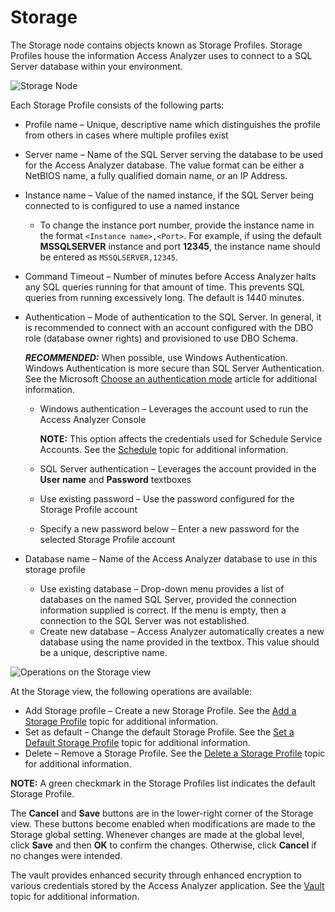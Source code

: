 # Storage

The Storage node contains objects known as Storage Profiles. Storage Profiles house the information Access Analyzer uses to connect to a SQL Server database within your environment.

![Storage Node](/img/product_docs/accessanalyzer/accessanalyzer/enterpriseauditor/admin/settings/storage/storage.png)

Each Storage Profile consists of the following parts:

- Profile name – Unique, descriptive name which distinguishes the profile from others in cases where multiple profiles exist
- Server name – Name of the SQL Server serving the database to be used for the Access Analyzer database. The value format can be either a NetBIOS name, a fully qualified domain name, or an IP Address.
- Instance name – Value of the named instance, if the SQL Server being connected to is configured to use a named instance

  - To change the instance port number, provide the instance name in the format ```<Instance name>,<Port>```. For example, if using the default __MSSQLSERVER__ instance and port __12345__, the instance name should be entered as ```MSSQLSERVER,12345```.
- Command Timeout – Number of minutes before Access Analyzer halts any SQL queries running for that amount of time. This prevents SQL queries from running excessively long. The default is 1440 minutes.
- Authentication – Mode of authentication to the SQL Server. In general, it is recommended to connect with an account configured with the DBO role (database owner rights) and provisioned to use DBO Schema.

  ___RECOMMENDED:___ When possible, use Windows Authentication. Windows Authentication is more secure than SQL Server Authentication. See the Microsoft [Choose an authentication mode](https://learn.microsoft.com/en-us/sql/relational-databases/security/choose-an-authentication-mode) article for additional information.

  - Windows authentication – Leverages the account used to run the Access Analyzer Console

    __NOTE:__ This option affects the credentials used for Schedule Service Accounts. See the [Schedule](/docs/accessanalyzer/accessanalyzer/enterpriseauditor/admin/settings/schedule.md) topic for additional information.
  - SQL Server authentication – Leverages the account provided in the __User name__ and __Password__ textboxes
  - Use existing password – Use the password configured for the Storage Profile account
  - Specify a new password below – Enter a new password for the selected Storage Profile account
- Database name – Name of the Access Analyzer database to use in this storage profile

  - Use existing database – Drop-down menu provides a list of databases on the named SQL Server, provided the connection information supplied is correct. If the menu is empty, then a connection to the SQL Server was not established.
  - Create new database – Access Analyzer automatically creates a new database using the name provided in the textbox. This value should be a unique, descriptive name.

![Operations on the Storage view](/img/product_docs/accessanalyzer/accessanalyzer/enterpriseauditor/admin/settings/storage/storageoperations.png)

At the Storage view, the following operations are available:

- Add Storage profile – Create a new Storage Profile. See the [Add a Storage Profile](/docs/accessanalyzer/accessanalyzer/enterpriseauditor/admin/settings/storage/add.md) topic for additional information.
- Set as default – Change the default Storage Profile. See the [Set a Default Storage Profile](/docs/accessanalyzer/accessanalyzer/enterpriseauditor/admin/settings/storage/default.md) topic for additional information.
- Delete – Remove a Storage Profile. See the [Delete a Storage Profile](/docs/accessanalyzer/accessanalyzer/enterpriseauditor/admin/settings/storage/delete.md) topic for additional information.

__NOTE:__ A green checkmark in the Storage Profiles list indicates the default Storage Profile.

The __Cancel__ and __Save__ buttons are in the lower-right corner of the Storage view. These buttons become enabled when modifications are made to the Storage global setting. Whenever changes are made at the global level, click __Save__ and then __OK__ to confirm the changes. Otherwise, click __Cancel__ if no changes were intended.

The vault provides enhanced security through enhanced encryption to various credentials stored by the Access Analyzer application. See the [Vault](/docs/accessanalyzer/accessanalyzer/enterpriseauditor/admin/settings/application/vault.md) topic for additional information.

